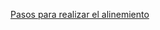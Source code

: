 
[Pasos para realizar el alinemiento](https://github.com/J00719/filogeografia_ara_militaris/blob/main/2.%20Programas/Muscle%20V5.2.md)


